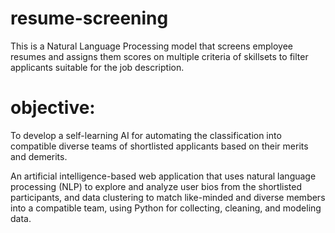 # resume-screening
This is a Natural Language Processing model that screens employee resumes and assigns them scores on multiple criteria of skillsets to filter applicants suitable for the job description.

# objective:
To develop a self-learning AI for automating the classification into compatible diverse teams of shortlisted applicants based on their merits and demerits.

An artificial intelligence-based web application that uses natural language processing (NLP) to explore and analyze user bios from the shortlisted participants, and data clustering to match like-minded and diverse members into a compatible team, using Python for collecting, cleaning, and modeling data.


